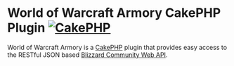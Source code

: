 # World of Warcraft Armory CakePHP Plugin [![CakePHP](http://cakephp.org/img/cake.power.gif)](http://www.cakephp.org)

World of Warcraft Armory is a [CakePHP](http://cakephp.org) plugin that provides easy access to the RESTful JSON based [Blizzard Community Web API](http://blizzard.github.io/api-wow-docs/).